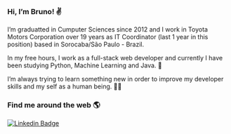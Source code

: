 <h3>Hi, I’m Bruno! ✌</h3>

I’m graduatted in Cumputer Sciences since 2012 and I work in Toyota Motors Corporation over 19 years as IT Coordinator (last 1 year in this position) based in Sorocaba/São Paulo - Brazil.

In my free hours, I work as a full-stack web developer and currently I have been studying Python, Machine Learning and Java. 🤖

I’m always trying to learn something new in order to improve my developer skills and my self as a human being. 💪🧠

<h3>Find me around the web 🌎</h3>
<a href="https://www.linkedin.com/in/brunobergamim/" rel="nofollow"><img src="https://camo.githubusercontent.com/cfd139be66d8fbebd1ef796ea0fb32ee5b8152e83b02d4b1fd5f936a89bb6d3f/68747470733a2f2f696d672e736869656c64732e696f2f62616467652f2d4c696e6b6564496e2d626c75653f7374796c653d666c61742d737175617265266c6f676f3d4c696e6b6564696e266c6f676f436f6c6f723d7768697465266c696e6b3d68747470733a2f2f7777772e6c696e6b6564696e2e636f6d2f696e2f68617273686b756d61726b68617472692f" alt="Linkedin Badge" data-canonical-src="https://img.shields.io/badge/-LinkedIn-blue?style=flat-square&amp;logo=Linkedin&amp;logoColor=white&amp;link=https://www.linkedin.com/in/harshkumarkhatri/" style="max-width:100%;"></a>
